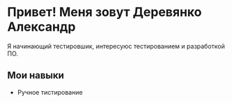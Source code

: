 # Привет! Меня зовут Деревянко Александр

Я начинающий тестировшик, интересуюс тестированием и разработкой ПО.

## Мои навыки
- Ручное тистирование 